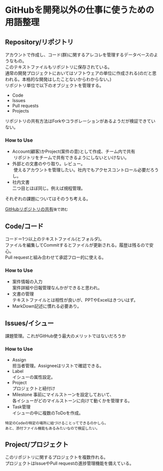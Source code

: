 # GitHubを開発以外の仕事に使うための用語整理

## Repository/リポジトリ
アカウントで作成し、コード(群)に関するアレコレを管理するデータベースのようなもの。<br>
このテキストファイルもリポジトリに保存されている。<br>
通常の開発プロジェクトにおいてはソフトウェアの単位に作成される(のだと思われる。本格的な開発はしたことないからわからない。) <br>
リポジトリ単位で以下のオブジェクトを管理する。<br>

* Code
* Issues
* Pull requests
* Projects<br>

リポジトリの共有方法はForkやコラボレーションがあるようだが検証できていない。


### How to Use
* Account(顧客)かProject(案件の意)として作成、チーム内で共有<br>
  リポジトリをチームで共有できるようにしないといけない。
* 外部との文書のやり取り。レビュー。<br>
  使えるアカウントを管理したい。社内でもアクセスコントロール必要だろうし。    
* 社内文書<br>
  二つ目とほぼ同じ。例えば規程管理。  

それぞれの課題についてはそのうち考える。<br>

[GitHubリポジトリの共有](https://qiita.com/suhirotaka/items/88ac476e3d2c3f225b08)`後で読む`

## Code/コード
コード＝1つ以上のテキストファイル(とフォルダ)。<br>
ファイルを編集してCommitするとファイルが更新される。履歴は残るので安心。<br>
Pull requestと組み合わせて承認フロー的に使える。<br>

### How to Use
* 案件情報の入力<br>
  案件詳細や日報管理なんかができると思われ。<br>
* 文書の管理<br>
  テキストファイルとは相性が良いが、PPTやExcelはきついはず。<br>
* MarkDown記述に慣れる必要あり。

## Issues/イシュー
課題管理。これがGitHub使う最大のメリットではないだろうか<br>

### How to Use
* Assign<br>
  担当者管理。Assigneeはリストで確認できる。
* Label<br>
  イシューの属性設定。<br>
* Project<br>
  プロジェクトと紐付け
* Milestone
  事前にマイルストーンを設定しておいて、<br>
  各イシューがどのマイルストーンに向けて動くかを管理する。<br>
* Task管理<br>
  イシューの中に複数のToDoを作成。<br>


`特定のCodeの特定の場所に紐づけることってできるのかしら。`<br>
`あと、添付ファイル機能もあるみたいなので検証したい。`

## Project/プロジェクト
このリポジトリに関するプロジェクトを複数作れる。<br>
プロジェクトはIssueやPull requestの進捗管理機能を備えている。
